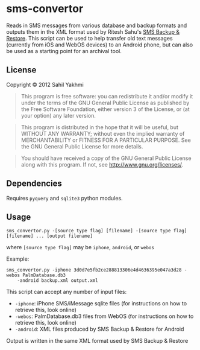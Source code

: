 sms-convertor
=============

Reads in SMS messages from various database and backup formats and outputs them in the XML format used by Ritesh Sahu's <a href="https://play.google.com/store/apps/details?id=com.riteshsahu.SMSBackupRestore">SMS Backup &amp; Restore</a>. This script can be used to help transfer old text messages (currently from iOS and WebOS devices) to an Android phone, but can also be used as a starting point for an archival tool.

License
-------

Copyright &copy; 2012 Sahil Yakhmi

>This program is free software: you can redistribute it and/or modify
it under the terms of the GNU General Public License as published by
the Free Software Foundation, either version 3 of the License, or
(at your option) any later version.

>This program is distributed in the hope that it will be useful,
but WITHOUT ANY WARRANTY; without even the implied warranty of
MERCHANTABILITY or FITNESS FOR A PARTICULAR PURPOSE.  See the
GNU General Public License for more details.

>You should have received a copy of the GNU General Public License
along with this program.  If not, see <http://www.gnu.org/licenses/>.

Dependencies
------------

Requires <code>pyquery</code> and <code>sqlite3</code> python modules.

Usage
-----

<pre><code>sms_convertor.py -[source type flag] [filename] -[source type flag] [filename] ... [output filename]</code></pre>

where <code>[source type flag]</code> may be <code>iphone</code>, <code>android</code>, or <code>webos</code>

Example:
<pre><code>sms_convertor.py -iphone 3d0d7e5fb2ce288813306e4d4636395e047a3d28 -webos PalmDatabase.db3
 	-android backup.xml output.xml</code></pre>

This script can accept any number of input files:
<ul>
	<li><code>-iphone</code>: iPhone SMS/iMessage sqlite files (for instructions on how to retrieve this, look online)
	<li><code>-webos</code>: PalmDatabase.db3 files from WebOS (for instructions on how to retrieve this, look online)
	<li><code>-android</code>: XML files produced by SMS Backup &amp; Restore for Android
</ul>

Output is written in the same XML format used by SMS Backup &amp; Restore
